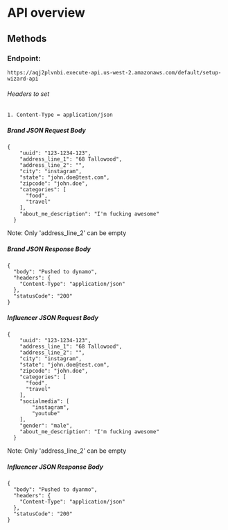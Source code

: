API overview
============

## Methods

### Endpoint: 
    https://aqj2plvnbi.execute-api.us-west-2.amazonaws.com/default/setup-wizard-api

###### Headers to set
    1. Content-Type = application/json


##### Brand JSON Request Body
```
{
    "uuid": "123-1234-123",
    "address_line_1": "68 Tallowood",
    "address_line_2": "",
    "city": "instagram",
    "state": "john.doe@test.com",
    "zipcode": "john.doe",
    "categories": [
      "food",
      "travel"
    ],
    "about_me_description": "I'm fucking awesome"
  }
```
Note: Only 'address_line_2' can be empty

##### Brand JSON Response Body
```
{
  "body": "Pushed to dynamo",
  "headers": {
    "Content-Type": "application/json"
  },
  "statusCode": "200"
}
```

##### Influencer JSON Request Body
```
{
    "uuid": "123-1234-123",
    "address_line_1": "68 Tallowood",
    "address_line_2": "",
    "city": "instagram",
    "state": "john.doe@test.com",
    "zipcode": "john.doe",
    "categories": [
      "food",
      "travel"
    ],
    "socialmedia": [
        "instagram",
        "youtube"
    ],
    "gender": "male",
    "about_me_description": "I'm fucking awesome"
  }
```
Note: Only 'address_line_2' can be empty

##### Influencer JSON Response Body
```
{
  "body": "Pushed to dyanmo",
  "headers": {
    "Content-Type": "application/json"
  },
  "statusCode": "200"
}
```
